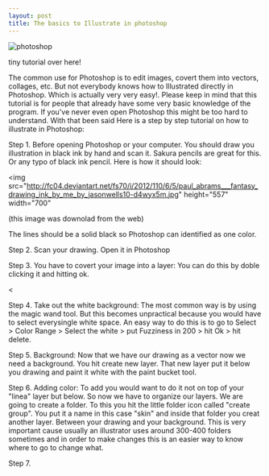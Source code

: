```yaml
---
layout: post
title: The basics to Illustrate in photoshop
---
```


![photoshop](http://upload.wikimedia.org/wikipedia/commons/9/92/Adobe_Photoshop_CS6_icon.svg)

tiny tutorial over here!

The common use for Photoshop is to edit images, covert them into vectors, collages, etc. But not everybody knows how to Illustrated directly in Photoshop. Which is actually very very easy!. Please keep in mind that this tutorial is for people that already have some very basic knowledge of the program. If you've never even open Photoshop this might be too hard to understand. With that been said
Here is a step by step tutorial on how to illustrate in Photoshop:

Step 1. Before opening Photoshop or your computer. You should draw you illustration in black ink by hand and scan it. Sakura pencils are great for this. Or any typo of black ink pencil. Here is how it should look:

<img src="http://fc04.deviantart.net/fs70/i/2012/110/6/5/paul_abrams___fantasy_drawing_ink_by_me_by_jasonwells10-d4wyx5m.jpg" height="557" width="700"

(this image was downolad from the web)

The lines should be a solid black so Photoshop can identified as one color.

Step 2. Scan your drawing. Open it in Photoshop

Step 3. You have to covert your image into a layer: You can do this by doble clicking it and hitting ok.

<

Step 4. Take out the white background: The most common way is by using the magic wand tool. But this becomes unpractical because you would have to select everysingle white space. An easy way to do this is to go to Select > Color Range > Select the white > put Fuzziness in 200 > hit Ok > hit delete.

Step 5. Background: Now that we have our drawing as a vector now we need a background. You hit create new layer. That new layer put it below you drawing and paint it white with the paint bucket tool.

Step 6. Adding color: To add you would want to do it not on top of your "linea" layer but below. So now we have to organize our layers. We are going to create a folder. To this you hit the little folder icon called "create group". You put it a name in this case "skin" and inside that folder you creat another layer. Between your drawing and your background. This is very important cause usually an illustrator uses around 300-400 folders sometimes and in order to make changes this is an easier way to know where to go to change what.

Step 7. 

